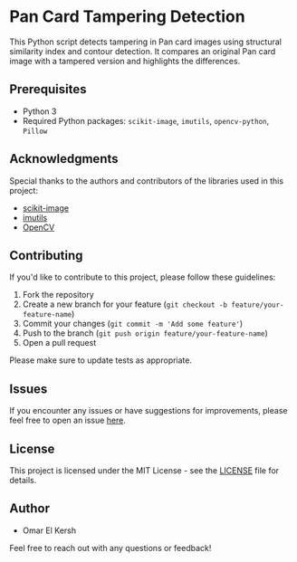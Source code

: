 # Pan Card Tampering Detection

This Python script detects tampering in Pan card images using structural similarity index and contour detection. It compares an original Pan card image with a tampered version and highlights the differences.

## Prerequisites
- Python 3
- Required Python packages: `scikit-image`, `imutils`, `opencv-python`, `Pillow`

## Acknowledgments
Special thanks to the authors and contributors of the libraries used in this project:

- [scikit-image](https://scikit-image.org/about.html)
- [imutils](https://github.com/jrosebr1/imutils#credits)
- [OpenCV](https://github.com/opencv/opencv#credits)

## Contributing
If you'd like to contribute to this project, please follow these guidelines:

1. Fork the repository
2. Create a new branch for your feature (`git checkout -b feature/your-feature-name`)
3. Commit your changes (`git commit -m 'Add some feature'`)
4. Push to the branch (`git push origin feature/your-feature-name`)
5. Open a pull request

Please make sure to update tests as appropriate.

## Issues
If you encounter any issues or have suggestions for improvements, please feel free to open an issue [here](https://github.com/your-username/pan_card_tampering/issues).

## License
This project is licensed under the MIT License - see the [LICENSE](LICENSE) file for details.

## Author
- Omar El Kersh 

Feel free to reach out with any questions or feedback!

